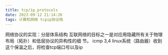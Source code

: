 ```yaml
---
title: tcp/ip_protocols
date: 2023-09-12 21:14:26
tags: 计算机网络 tcpip协议栈 
---
```

网络协议的实现：分层体系结构
互联网络的目标之一是对应用隐藏所有关于物理布局（拓扑）和低层协议的异构性的细
节。
icmp 3,4 linux系统（路由器）收到这个保温之后，将检查tcp端口号以及ip
